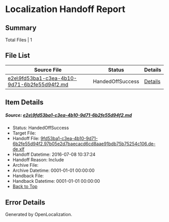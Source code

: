 # <a name='report-top'></a> Localization Handoff Report

## Summary
 Total Files | 1

## File List
 Source File | Status | Details 
 ----------- | ------ | ------- 
 [e2e\9fd53ba1-c3ea-4b10-9d71-6b2fe55d94f2.md](https://github.com/OpenLocalizationTestOrg/oltest/blob/fceaa1014ade48c98747e98ee49dfbd9da9eda4e/e2e/9fd53ba1-c3ea-4b10-9d71-6b2fe55d94f2.md) | HandedOffSuccess | [Details](#46f97273cd33f1d26a796f3331fa84bcc3d376071)

## Item Details
##### <a name='46f97273cd33f1d26a796f3331fa84bcc3d376071'></a> Source: [e2e\9fd53ba1-c3ea-4b10-9d71-6b2fe55d94f2.md](https://github.com/OpenLocalizationTestOrg/oltest/blob/fceaa1014ade48c98747e98ee49dfbd9da9eda4e/e2e/9fd53ba1-c3ea-4b10-9d71-6b2fe55d94f2.md)
* Status: HandedOffSuccess
* Target File: 
* Handoff File: [9fd53ba1-c3ea-4b10-9d71-6b2fe55d94f2.97b05e2d7baecacd6cd8aae91bdb75b75254c106.de-de.xlf](https://github.com/OpenLocalizationTestOrg/olhandoff-e2e/blob/964637dc83db47bca02801a0278a802170d81faa/ol-handoff/OpenLocalizationTestOrg/oltest-dede-fly/ci/ht/9fd53ba1-c3ea-4b10-9d71-6b2fe55d94f2.97b05e2d7baecacd6cd8aae91bdb75b75254c106.de-de.xlf)
* Handoff Datetime: 2016-07-08 10:37:24
* Handoff Reason: Include
* Archive File: 
* Archive Datetime: 0001-01-01 00:00:00
* Handback File: 
* Handback Datetime: 0001-01-01 00:00:00
* [Back to Top](#report-top)


## Error Details

Generated by OpenLocalization.
